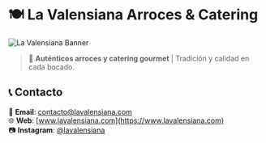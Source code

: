 # 🍽️ La Valensiana Arroces & Catering

![La Valensiana Banner](https://isidromartin.github.io/lavalensiana/images/hero.png)

> 🌾 **Auténticos arroces y catering gourmet** | Tradición y calidad en cada bocado.

## 📞 Contacto

📧 **Email**: contacto@lavalensiana.com  
🌐 **Web**: [www.lavalensiana.com](https://www.lavalensiana.com)  
📷 **Instagram**: [@lavalensiana](https://instagram.com/lavalensiana)

